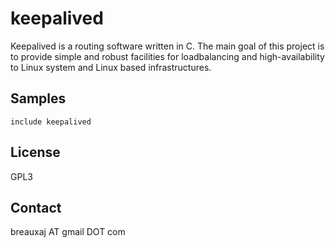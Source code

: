 keepalived
==========

Keepalived is a routing software written in C. The main goal of this project is
to provide simple and robust facilities for loadbalancing and high-availability
to Linux system and Linux based infrastructures.

Samples
-------
```
include keepalived
```

License
-------
GPL3

Contact
-------
breauxaj AT gmail DOT com
